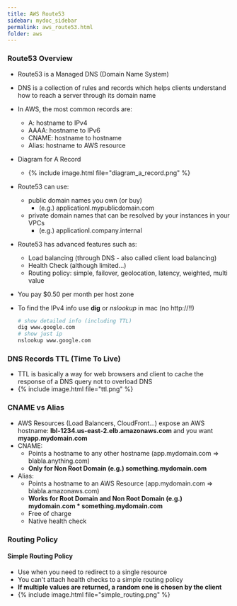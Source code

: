 ```yaml
---
title: AWS Route53
sidebar: mydoc_sidebar
permalink: aws_route53.html
folder: aws
---
```


### Route53 Overview

- Route53 is a Managed DNS (Domain Name System)
- DNS is a collection of rules and records which helps clients understand how to reach a server through its domain name
- In AWS, the most common records are:
  - A: hostname to IPv4
  - AAAA: hostname to IPv6
  - CNAME: hostname to hostname
  - Alias: hostname to AWS resource

- Diagram for A Record
  - {% include image.html file="diagram_a_record.png" %}

- Route53 can use:
  - public domain names you own (or buy)
    - (e.g.) applicationI.mypublicdomain.com
  - private domain names that can be resolved by your instances in your VPCs
    - (e.g.) applicationI.company.internal

- Route53 has advanced features such as:
  - Load balancing (through DNS - also called client load balancing)
  - Health Check (although limited...)
  - Routing policy: simple, failover, geolocation, latency, weighted, multi value

- You pay $0.50 per month per host zone

- To find the IPv4 info use **dig** or *nslookup* in mac (no http://!!)

  ```bash
  # show detailed info (including TTL)
  dig www.google.com
  # show just ip
  nslookup www.google.com
  ```

### DNS Records TTL (Time To Live)

- TTL is basically a way for web browsers and client to cache the response of a DNS query not to overload DNS
- {% include image.html file="ttl.png" %}

### CNAME vs Alias

- AWS Resources (Load Balancers, CloudFront...) expose an AWS hostname: **lbl-1234.us-east-2.elb.amazonaws.com** and you want **myapp.mydomain.com**
- CNAME:
  - Points a hostname to any other hostname (app.mydomain.com => blabla.anything.com)
  - **Only for Non Root Domain (e.g.) something.mydomain.com**
- Alias:
  - Points a hostname to an AWS Resource (app.mydomain.com => blabla.amazonaws.com)
  - **Works for Root Domain and Non Root Domain (e.g.) mydomain.com * something.mydomain.com**
  - Free of charge
  - Native health check

### Routing Policy
#### Simple Routing Policy
  - Use when you need to redirect to a single resource
  - You can't attach health checks to a simple routing policy
  - **If multiple values are returned, a random one is chosen by the client**
  - {% include image.html file="simple_routing.png" %}